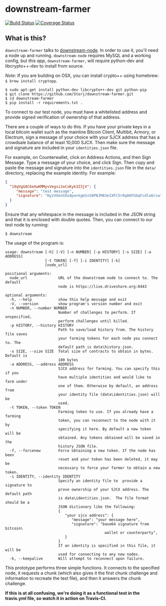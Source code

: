 downstream-farmer
=================

[![Build Status](https://travis-ci.org/Storj/downstream-farmer.svg?branch=master)](https://travis-ci.org/Storj/downstream-farmer)  [![Coverage Status](https://img.shields.io/coveralls/Storj/downstream-farmer.svg)](https://coveralls.io/r/Storj/downstream-farmer?branch=master)


## What is this?

`downstream-farmer` talks to [downstream-node](https://github.com/Storj/downstream-node).  In order to use it, you'll need a node up and running.  `downstream-node` requires MySQL and a working config, but *this app*, `downstream-farmer`, will require python-dev and libcrypto++-dev to install from source.

*Note*: If you are building on OSX, you can install crypto++ using homebrew: `$ brew install cryptopp`.

```
$ sudo apt-get install python-dev libcrypto++-dev git python-pip
$ git clone https://github.com/Storj/downstream-farmer.git
$ cd downstream-farmer
$ pip install -r requirements.txt .
```

To connect to our test node, you must have a whitelisted address and provide signed verification of ownership of that address.

There are a couple of ways to do this.  If you have your private keys in a local bitcoin wallet such as the mainline Bitcoin Client, Multibit, Armory, or Electrum, sign a message of your choice with your SJCX address that has a crowdsale balance of at least 10,000 SJCX.  Then make sure the message and signature are included in your `identities.json` file.

For example, on Counterwallet, click on Address Actions, and then Sign Message.  Type a message of your choice, and click Sign.  Then copy and paste the message and signature into the `identities.json` file in the `data/` directory, replacing the example identity.  For example:

```json
{
  "19qVgG8C6eXwKMMyvVegsi3xCsKyk3Z3jV": {
	 "message": "test message",
	 "signature": "HyzVUenXXo4pa+kgm1vS8PNJM83eIXFC5r0q86FGbqFcdla6rcw72/ciXiEPfjli3ENfwWuESHhv6K9esI0dl5I="
  }
}
```

Ensure that any whitespace in the message is included in the JSON string and that it is enclosed with double quotes.  Then, you can connect to our test node by running:

```
$ downstream
```

The usage of the program is:

```
usage: downstream [-h] [-V] [-n NUMBER] [-p HISTORY] [-s SIZE] [-a ADDRESS]
                  [-t TOKEN] [-f] [-i IDENTITY] [-k]
                  [node_url]

positional arguments:
  node_url              URL of the downstream node to connect to. The default
                        node is https://live.driveshare.org:8443

optional arguments:
  -h, --help            show this help message and exit
  -V, --version         show program's version number and exit
  -n NUMBER, --number NUMBER
                        Number of challenges to perform. If unspecified,
                        perform challenges until killed.
  -p HISTORY, --history HISTORY
                        Path to save/load history from. The history file saves
                        your farming tokens for each node you connect to. The
                        default path is data\history.json.
  -s SIZE, --size SIZE  Total size of contracts to obtain in bytes. Default is
                        100 bytes
  -a ADDRESS, --address ADDRESS
                        SJCX address for farming. You can specify this if you
                        have multiple identities and would like to farm under
                        one of them. Otherwise by default, an address from
                        your identity file (data\identities.json) will be
                        used.
  -t TOKEN, --token TOKEN
                        Farming token to use. If you already have a farming
                        token, you can reconnect to the node with it by
                        specifying it here. By default a new token will be
                        obtained. Any tokens obtained will be saved in the
                        history JSON file.
  -f, --forcenew        Force obtaining a new token. If the node has been
                        reset and your token has been deleted, it may be
                        necessary to force your farmer to obtain a new token.
  -i IDENTITY, --identity IDENTITY
                        Specify an identity file to  provide a signature to
                        prove ownership of your SJCX address. The default path
                        is data\identities.json.  The file format should be a
                        JSON dictionary like the following:
                        {
                           "your sjcx address": {
                              "message": "your message here",
                              "signature": "base64 signature from bitcoin\
                                             wallet or counterparty",
                           }
                        }
                        If an identity is specified in this file, it will be
                        used for connecting to any new nodes.
  -k, --keepalive       Will attempt to reconnect upon failure.
```

This prototype performs three simple functions.  It connects to the specified node, it requests a chunk (which also gives it the first chunk challenge and information to recreate the test file), and then it answers the chunk challenge.

**If this is at all confusing, we're doing it as a functional test in the travis.yml file, so watch it in action on Travis-CI.**


